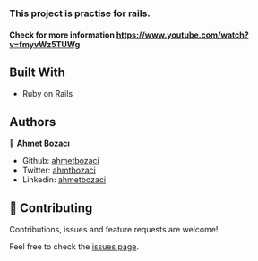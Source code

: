 ### This project is practise for rails.

#### Check for more information https://www.youtube.com/watch?v=fmyvWz5TUWg



## Built With

- Ruby on Rails

## Authors

👤 **Ahmet Bozacı**

- Github: [ahmetbozaci ](https://github.com/ahmetbozaci )
- Twitter: [ahmtbozaci](https://twitter.com/ahmtbozaci)
- Linkedin: [ahmetbozaci](https://linkedin.com/in/meron-ogbai-467414198/)


## 🤝 Contributing

Contributions, issues and feature requests are welcome!

Feel free to check the [issues page](../../issues).
